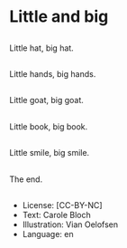 # Little and big

##
Little hat, big hat.

##

##
Little hands, big hands.

##

##
Little goat, big goat.

##

##
Little book, big book.

##

##
Little smile, big smile.

##

##
The end.

##
* License: [CC-BY-NC]
* Text: Carole Bloch
* Illustration: Vian Oelofsen
* Language: en
